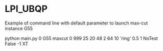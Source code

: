 # LPI_UBQP

Example of command line with default parameter to launch max-cut instance G55

python main.py 0 G55 maxcut 0 999 25 20 48 2 64 10 'ring' 0.5 1 NoTest False -1 XT
